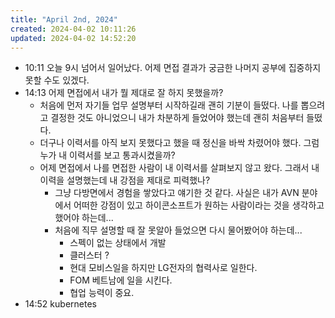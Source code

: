 ```yaml
---
title: "April 2nd, 2024"
created: 2024-04-02 10:11:26
updated: 2024-04-02 14:52:20
---
```

  * 10:11 오늘 9시 넘어서 일어났다. 어제 면접 결과가 궁금한 나머지 공부에 집중하지 못할 수도 있겠다.
  * 14:13 어제 면접에서 내가 뭘 제대로 잘 하지 못했을까?
    * 처음에 먼저 자기들 업무 설명부터 시작하길래 괜히 기분이 들떴다. 나를 뽑으려고 결정한 것도 아니었으니 내가 차분하게 들었어야 했는데 괜히 처음부터 들떴다.
    * 더구나 이력서를 아직 보지 못했다고 했을 때 정신을 바싹 차렸어야 했다. 그럼 누가 내 이력서를 보고 통과시켰을까?
    * 어제 면접에서 나를 면접한 사람이 내 이력서를 살펴보지 않고 왔다. 그래서 내 이력을 설명했는데 내 강점을 제대로 피력했나?
      * 그냥 다방면에서 경험을 쌓았다고 얘기한 것 같다. 사실은 내가 AVN 분야에서 어떠한 강점이 있고 하이콘소프트가 원하는 사람이라는 것을 생각하고 했어야 하는데...
      * 처음에 직무 설명할 때 잘 못알아 들었으면 다시 물어봤어야 하는데...
        * 스펙이 없는 상태에서 개발
        * 클러스터 ?
        * 현대 모비스일을 하지만 LG전자의 협력사로 일한다.
        * FOM 베트남에 일을 시킨다.
        * 협업 능력이 중요.
  * 14:52 kubernetes